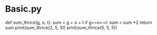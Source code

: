 # Basic.py
def sum_thrice(g, o, t):
     sum = g + o + t
     if g==o==t:
      sum = sum *2
     return sum
print(sum_thrice(2, 5, 3))
print(sum_thrice(5, 5, 5))
